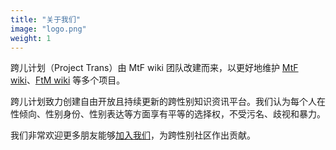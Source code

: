 ```yaml
---
title: "关于我们"
image: "logo.png"
weight: 1
---
```


跨儿计划（Project Trans）由 MtF wiki 团队改建而来，以更好地维护 [MtF wiki](https://ftm.wiki)、[FtM wiki](https://ftm.wiki) 等多个项目。

跨儿计划致力创建自由开放且持续更新的跨性别知识资讯平台。我们认为每个人在性倾向、性别身份、性别表达等方面享有平等的选择权，不受污名、歧视和暴力。

我们非常欢迎更多朋友能够[加入我们](https://github.com/project-trans)，为跨性别社区作出贡献。

